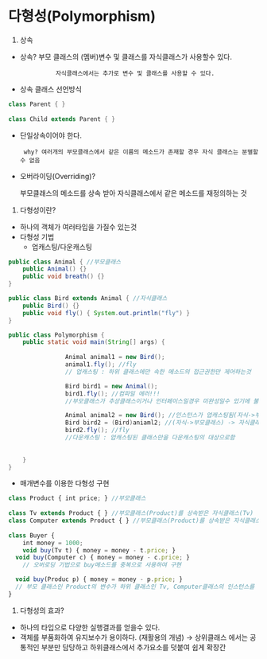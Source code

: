 # 다형성(Polymorphism)

1. 상속

- 상속? 부모 클래스의 (멤버)변수 및 클래스를 자식클래스가 사용할수 있다.

                자식클래스에서는 추가로 변수 및 클래스를 사용할 수 있다. 

- 상속 클래스 선언방식

```java
class Parent { }
 
class Child extends Parent { }
```

- 단일상속이어야 한다.

       why? 여러개의 부모클래스에서 같은 이름의 메소드가 존재할 경우 자식 클래스는 분별할 수 없음

- 오버라이딩(Overriding)?
    
    부모클래스의 메소드를 상속 받아 자식클래스에서 같은 메소드를 재정의하는 것
    
1. 다형성이란?
- 하나의 객체가 여러타입을 가질수 있는것
- 다형성 기법
    - 업캐스팅/다운캐스팅

```java
public class Animal { //부모클래스
	public Animal() {}
	public void breath() {}
}

public class Bird extends Animal { //자식클래스
	public Bird() {}
	public void fly() { System.out.println("fly") }
}

public class Polymorphism {
    public static void main(String[] args) {
        
				Animal animal1 = new Bird();
				animal1.fly(); //fly
				// 업캐스팅 : 하위 클래스에만 속한 메소드의 접근권한만 제어하는것 

				Bird bird1 = new Animal();
				bird1.fly(); //컴파일 에러!!!	
				//부모클래스가 추상클래스이거나 인터페이스일경우 미완성일수 있기에 불확실함

				Animal animal2 = new Bird(); //인스턴스가 업캐스팅됨(자식->부모클래스)
				Bird bird2 = (Bird)aniaml2; //(자식->부모클래스) -> 자식클래스
				bird2.fly(); //fly
				//다운캐스팅 : 업캐스팅된 클래스만을 다운캐스팅의 대상으로함
	
				
    }
}
```

- 매개변수를 이용한 다형성 구현

```jsx
class Product { int price; } //부모클래스
 
class Tv extends Product { } //부모클래스(Product)를 상속받은 자식클래스(Tv)
class Computer extends Product { } //부모클래스(Product)를 상속받은 자식클래스(Computer)
 
class Buyer { 
	int money = 1000; 
	void buy(Tv t) { money = money - t.price; }
  void buy(Computer c) { money = money - c.price; }
	// 오버로딩 기법으로 buy메소드를 중복으로 사용하여 구현

  void buy(Produc p) { money = money - p.price; }
  // 부모 클래스인 Product의 변수가 하위 클래스인 Tv, Computer클래스의 인스턴스를 참조하여 다형성 표현
}
```

1. 다형성의 효과?
- 하나의 타입으로 다양한 실행결과를 얻을수 있다.
- 객체를 부품화하여 유지보수가 용이하다. (재활용의 개념) → 상위클래스 에서는 공통적인 부분만 담당하고 하위클래스에서 추가요소를 덧붙여 쉽게 확장간
